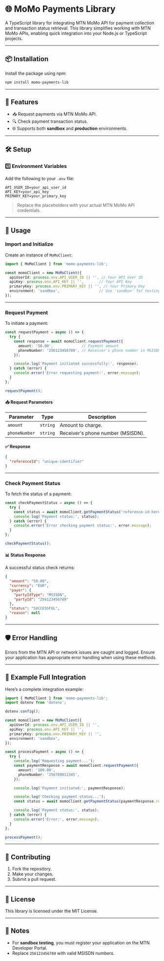
# 🌐 MoMo Payments Library

A TypeScript library for integrating MTN MoMo API for payment collection and transaction status retrieval. This library simplifies working with MTN MoMo APIs, enabling quick integration into your Node.js or TypeScript projects.

---

## 📦 Installation

Install the package using npm:

```bash
npm install momo-payments-lib
```

---

## 🌟 Features

- 📥 Request payments via MTN MoMo API.
- 🔍 Check payment transaction status.
- 🌐 Supports both **sandbox** and **production** environments.

---

## 🛠️ Setup

### 1️⃣ **Environment Variables**

Add the following to your `.env` file:

```env
API_USER_ID=your_api_user_id
API_KEY=your_api_key
PRIMARY_KEY=your_primary_key
```

> Replace the placeholders with your actual MTN MoMo API credentials.

---

## 🚀 Usage

### **Import and Initialize**

Create an instance of `MoMoClient`:

```typescript
import { MoMoClient } from 'momo-payments-lib';

const momoClient = new MoMoClient({
  apiUserId: process.env.API_USER_ID || '', // Your API User ID
  apiKey: process.env.API_KEY || '',       // Your API Key
  primaryKey: process.env.PRIMARY_KEY || '', // Your Primary Key
  environment: 'sandbox',                  // Use 'sandbox' for testing or 'production' for live
});
```

---

### **Request Payment**

To initiate a payment:

```typescript
const requestPayment = async () => {
  try {
    const response = await momoClient.requestPayment({
      amount: '50.00',             // Payment amount
      phoneNumber: '256123456789', // Receiver's phone number in MSISDN format
    });

    console.log('Payment initiated successfully:', response);
  } catch (error) {
    console.error('Error requesting payment:', error.message);
  }
};

requestPayment();
```

#### 📥 **Request Parameters**

| Parameter    | Type     | Description                          |
|--------------|----------|--------------------------------------|
| `amount`     | `string` | Amount to charge.                   |
| `phoneNumber`| `string` | Receiver's phone number (MSISDN).   |

#### ✅ **Response**

```json
{
  "referenceId": "unique-identifier"
}
```

---

### **Check Payment Status**

To fetch the status of a payment:

```typescript
const checkPaymentStatus = async () => {
  try {
    const status = await momoClient.getPaymentStatus('reference-id-here');
    console.log('Payment status:', status);
  } catch (error) {
    console.error('Error checking payment status:', error.message);
  }
};

checkPaymentStatus();
```

#### 📊 **Status Response**

A successful status check returns:

```json
{
  "amount": "50.00",
  "currency": "EUR",
  "payer": {
    "partyIdType": "MSISDN",
    "partyId": "256123456789"
  },
  "status": "SUCCESSFUL",
  "reason": null
}
```

---

## 🛡️ Error Handling

Errors from the MTN API or network issues are caught and logged. Ensure your application has appropriate error handling when using these methods.

---

## 🔗 Example Full Integration

Here’s a complete integration example:

```typescript
import { MoMoClient } from 'momo-payments-lib';
import dotenv from 'dotenv';

dotenv.config();

const momoClient = new MoMoClient({
  apiUserId: process.env.API_USER_ID || '',
  apiKey: process.env.API_KEY || '',
  primaryKey: process.env.PRIMARY_KEY || '',
  environment: 'sandbox',
});

const processPayment = async () => {
  try {
    console.log('Requesting payment...');
    const paymentResponse = await momoClient.requestPayment({
      amount: '100.00',
      phoneNumber: '256789012345',
    });

    console.log('Payment initiated:', paymentResponse);

    console.log('Checking payment status...');
    const status = await momoClient.getPaymentStatus(paymentResponse.referenceId);

    console.log('Payment status:', status);
  } catch (error) {
    console.error('Error:', error.message);
  }
};

processPayment();
```

---

## 🤝 Contributing

1. Fork the repository.
2. Make your changes.
3. Submit a pull request.

---

## 📜 License

This library is licensed under the MIT License.

---

## 📝 Notes

- For **sandbox testing**, you must register your application on the MTN Developer Portal.
- Replace `256123456789` with valid MSISDN numbers.
